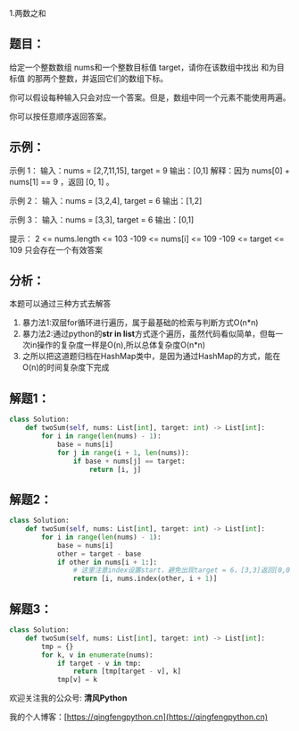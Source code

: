 1.两数之和

## 题目：

给定一个整数数组 nums和一个整数目标值 target，请你在该数组中找出 和为目标值 的那两个整数，并返回它们的数组下标。

你可以假设每种输入只会对应一个答案。但是，数组中同一个元素不能使用两遍。

你可以按任意顺序返回答案。

## 示例：

示例 1：
输入：nums = [2,7,11,15], target = 9
输出：[0,1]
解释：因为 nums[0] + nums[1] == 9 ，返回 [0, 1] 。

示例 2：
输入：nums = [3,2,4], target = 6
输出：[1,2]

示例 3：
输入：nums = [3,3], target = 6
输出：[0,1]

提示：
2 <= nums.length <= 103
-109 <= nums[i] <= 109
-109 <= target <= 109
只会存在一个有效答案

## 分析：

本题可以通过三种方式去解答
1. 暴力法1:双层for循环进行遍历，属于最基础的检索与判断方式O(n*n)
2. 暴力法2:通过python的**str in list**方式逐个遍历，虽然代码看似简单，但每一次in操作的复杂度一样是O(n),所以总体复杂度O(n*n)
3. 之所以把这道题归档在HashMap类中，是因为通过HashMap的方式，能在O(n)的时间复杂度下完成

## 解题1：

```python
class Solution:
    def twoSum(self, nums: List[int], target: int) -> List[int]:
        for i in range(len(nums) - 1):
            base = nums[i]
            for j in range(i + 1, len(nums)):
                if base + nums[j] == target:
                    return [i, j]
```

## 解题2：

```python
class Solution:
    def twoSum(self, nums: List[int], target: int) -> List[int]:
        for i in range(len(nums) - 1):
            base = nums[i]
            other = target - base
            if other in nums[i + 1:]:
                # 这里注意index设置start，避免出现target = 6，[3,3]返回[0,0]的错误
                return [i, nums.index(other, i + 1)]
```

## 解题3：

```python
class Solution:
    def twoSum(self, nums: List[int], target: int) -> List[int]:
        tmp = {}
        for k, v in enumerate(nums):
            if target - v in tmp:
                return [tmp[target - v], k]
            tmp[v] = k
```


欢迎关注我的公众号: **清风Python**

我的个人博客：[https://qingfengpython.cn](https://qingfengpython.cn)